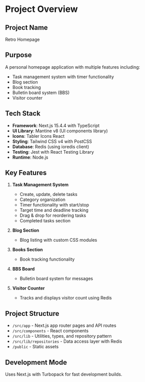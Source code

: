 # Project Overview

## Project Name
Retro Homepage

## Purpose
A personal homepage application with multiple features including:
- Task management system with timer functionality
- Blog section  
- Book tracking
- Bulletin board system (BBS)
- Visitor counter

## Tech Stack
- **Framework**: Next.js 15.4.4 with TypeScript
- **UI Library**: Mantine v8 (UI components library)
- **Icons**: Tabler Icons React
- **Styling**: Tailwind CSS v4 with PostCSS
- **Database**: Redis (using ioredis client)
- **Testing**: Jest with React Testing Library
- **Runtime**: Node.js

## Key Features
1. **Task Management System**
   - Create, update, delete tasks
   - Category organization
   - Timer functionality with start/stop
   - Target time and deadline tracking
   - Drag & drop for reordering tasks
   - Completed tasks section

2. **Blog Section**
   - Blog listing with custom CSS modules

3. **Books Section**
   - Book tracking functionality

4. **BBS Board**
   - Bulletin board system for messages

5. **Visitor Counter**
   - Tracks and displays visitor count using Redis

## Project Structure
- `/src/app` - Next.js app router pages and API routes
- `/src/components` - React components
- `/src/lib` - Utilities, types, and repository pattern
- `/src/lib/repositories` - Data access layer with Redis
- `/public` - Static assets

## Development Mode
Uses Next.js with Turbopack for fast development builds.